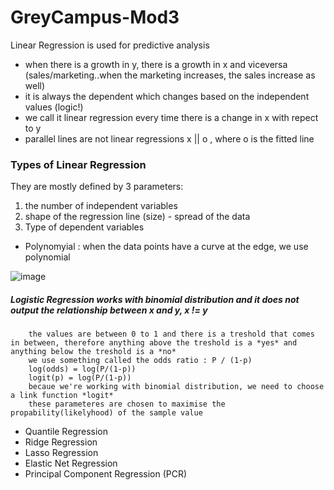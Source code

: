# GreyCampus-Mod3

Linear Regression is used for predictive analysis
- when there is a growth in y, there is a growth in x and viceversa (sales/marketing..when the marketing increases, the sales increase as well)
- it is always the dependent which changes based on the independent values (logic!)
- we call it linear regression every time there is a change in x with repect to y
- parallel lines are not linear regressions x || o , where o is the fitted line

### Types of Linear Regression
They are mostly defined by 3 parameters: 
1. the number of independent variables
2. shape of the regression line (size) - spread of the data 
3. Type of dependent variables

- Polynomyial : when the data points have a curve at the edge, we use polynomial

![image](https://user-images.githubusercontent.com/72341578/152889483-087ee50c-9f8c-431e-9ec6-0df406ffcc59.png)


 ##### *Logistic Regression* works with binomial distribution and it does not output the relationship between x and y, x != y

        the values are between 0 to 1 and there is a treshold that comes in between, therefore anything above the treshold is a *yes* and anything below the treshold is a *no*
        we use something called the odds ratio : P / (1-p) 
        log(odds) = log(P/(1-p))
        logit(p) = log(P/(1-p))
        becaue we're working with binomial distribution, we need to choose a link function *logit*
        these parameteres are chosen to maximise the propability(likelyhood) of the sample value 
        
        
- Quantile Regression
- Ridge Regression
- Lasso Regression
- Elastic Net Regression
- Principal Component Regression (PCR)
